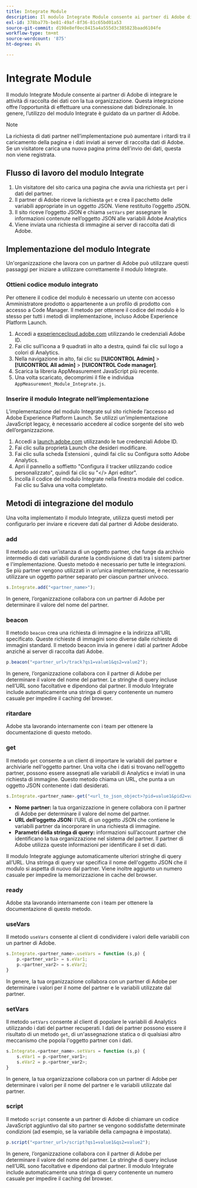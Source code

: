 ```yaml
---
title: Integrate Module
description: Il modulo Integrate Module consente ai partner di Adobe di integrare le attività di raccolta dei dati con la tua organizzazione.
exl-id: 378ba77b-be81-49af-8f36-81c65bd01a53
source-git-commit: d198e8ef0ec8415a4a555d3c385823baad6104fe
workflow-type: tm+mt
source-wordcount: '875'
ht-degree: 4%

---
```


# Integrate Module

Il modulo Integrate Module consente ai partner di Adobe di integrare le attività di raccolta dei dati con la tua organizzazione. Questa integrazione offre l’opportunità di effettuare una connessione dati bidirezionale. In genere, l’utilizzo del modulo Integrate è guidato da un partner di Adobe.

>[!NOTE]
>
>La richiesta di dati partner nell’implementazione può aumentare i ritardi tra il caricamento della pagina e i dati inviati ai server di raccolta dati di Adobe. Se un visitatore carica una nuova pagina prima dell’invio dei dati, questa non viene registrata.

## Flusso di lavoro del modulo Integrate

1. Un visitatore del sito carica una pagina che avvia una richiesta `get` per i dati del partner.
2. Il partner di Adobe riceve la richiesta `get` e crea il pacchetto delle variabili appropriate in un oggetto JSON. Viene restituito l’oggetto JSON.
3. Il sito riceve l’oggetto JSON e chiama `setVars` per assegnare le informazioni contenute nell’oggetto JSON alle variabili Adobe Analytics
4. Viene inviata una richiesta di immagine ai server di raccolta dati di Adobe.

## Implementazione del modulo Integrate

Un&#39;organizzazione che lavora con un partner di Adobe può utilizzare questi passaggi per iniziare a utilizzare correttamente il modulo Integrate.

### Ottieni codice modulo integrato

Per ottenere il codice del modulo è necessario un utente con accesso Amministratore prodotto o appartenente a un profilo di prodotto con accesso a Code Manager. Il metodo per ottenere il codice del modulo è lo stesso per tutti i metodi di implementazione, incluso Adobe Experience Platform Launch.

1. Accedi a [experiencecloud.adobe.com](https://experiencecloud.adobe.com) utilizzando le credenziali Adobe ID.
1. Fai clic sull’icona a 9 quadrati in alto a destra, quindi fai clic sul logo a colori di Analytics.
1. Nella navigazione in alto, fai clic su **[!UICONTROL Admin]** > **[!UICONTROL All admin]** > **[!UICONTROL Code manager]**.
1. Scarica la libreria AppMeasurement JavaScript più recente.
1. Una volta scaricato, decomprimi il file e individua `AppMeasurement_Module_Integrate.js`.

### Inserire il modulo Integrate nell’implementazione

L’implementazione del modulo Integrate sul sito richiede l’accesso ad Adobe Experience Platform Launch. Se utilizzi un’implementazione JavaScript legacy, è necessario accedere al codice sorgente del sito web dell’organizzazione.

1. Accedi a [launch.adobe.com](https://launch.adobe.com) utilizzando le tue credenziali Adobe ID.
2. Fai clic sulla proprietà Launch che desideri modificare.
3. Fai clic sulla scheda Estensioni , quindi fai clic su Configura sotto Adobe Analytics.
4. Apri il pannello a soffietto &quot;Configura il tracker utilizzando codice personalizzato&quot;, quindi fai clic su &quot;&lt;/> Apri editor&quot;.
5. Incolla il codice del modulo Integrate nella finestra modale del codice. Fai clic su Salva una volta completato.

## Metodi di integrazione del modulo

Una volta implementato il modulo Integrate, utilizza questi metodi per configurarlo per inviare e ricevere dati dal partner di Adobe desiderato.

### add

Il metodo `add` crea un&#39;istanza di un oggetto partner, che funge da archivio intermedio di dati variabili durante la condivisione di dati tra i sistemi partner e l&#39;implementazione. Questo metodo è necessario per tutte le integrazioni. Se più partner vengono utilizzati in un’unica implementazione, è necessario utilizzare un oggetto partner separato per ciascun partner univoco.

```JavaScript
s.Integrate.add("<partner_name>");
```

In genere, l’organizzazione collabora con un partner di Adobe per determinare il valore del nome del partner.

### beacon

Il metodo `beacon` crea una richiesta di immagine e la indirizza all’URL specificato. Queste richieste di immagini sono diverse dalle richieste di immagini standard. Il metodo beacon invia in genere i dati al partner Adobe anziché ai server di raccolta dati Adobe.

```JavaScript
p.beacon("<partner_url>/track?qs1=value1&qs2=value2");
```

In genere, l’organizzazione collabora con il partner di Adobe per determinare il valore del nome del partner. Le stringhe di query incluse nell’URL sono facoltative e dipendono dal partner. Il modulo Integrate include automaticamente una stringa di query contenente un numero casuale per impedire il caching del browser.

### ritardare

Adobe sta lavorando internamente con i team per ottenere la documentazione di questo metodo.

### get

Il metodo `get` consente a un client di importare le variabili del partner e archiviarle nell&#39;oggetto partner. Una volta che i dati si trovano nell’oggetto partner, possono essere assegnati alle variabili di Analytics e inviati in una richiesta di immagine. Questo metodo chiama un URL, che punta a un oggetto JSON contenente i dati desiderati.

```JavaScript
s.Integrate.<partner_name>.get("<url_to_json_object>?pid=value1&pid2=value2");
```

* **Nome partner:** la tua organizzazione in genere collabora con il partner di Adobe per determinare il valore del nome del partner.
* **URL dell’oggetto JSON:** l’URL di un oggetto JSON che contiene le variabili partner da incorporare in una richiesta di immagine.
* **Parametri della stringa di query:** informazioni sull’account partner che identificano la tua organizzazione nel sistema del partner. Il partner di Adobe utilizza queste informazioni per identificare il set di dati.

Il modulo Integrate aggiunge automaticamente ulteriori stringhe di query all’URL. Una stringa di query var specifica il nome dell&#39;oggetto JSON che il modulo si aspetta di nuovo dal partner. Viene inoltre aggiunto un numero casuale per impedire la memorizzazione in cache del browser.

### ready

Adobe sta lavorando internamente con i team per ottenere la documentazione di questo metodo.

### useVars

Il metodo `useVars` consente al client di condividere i valori delle variabili con un partner di Adobe.

```JavaScript
s.Integrate.<partner_name>.useVars = function (s,p) {
    p.<partner_var1> = s.eVar1;
    p.<partner_var2> = s.eVar2;
}
```

In genere, la tua organizzazione collabora con un partner di Adobe per determinare i valori per il nome del partner e le variabili utilizzate dal partner.

### setVars

Il metodo `setVars` consente al client di popolare le variabili di Analytics utilizzando i dati del partner recuperati. I dati dei partner possono essere il risultato di un metodo `get`, di un&#39;assegnazione statica o di qualsiasi altro meccanismo che popola l&#39;oggetto partner con i dati.

```JavaScript
s.Integrate.<partner_name>.setVars = function (s,p) {
    s.eVar1 = p.<partner_var1>;
    s.eVar2 = p.<partner_var2>;
}
```

In genere, la tua organizzazione collabora con un partner di Adobe per determinare i valori per il nome del partner e le variabili utilizzate dal partner.

### script

Il metodo `script` consente a un partner di Adobe di chiamare un codice JavaScript aggiuntivo dal sito partner se vengono soddisfatte determinate condizioni (ad esempio, se la variabile della campagna è impostata).

```JavaScript
p.script("<partner_url>/script?qs1=value1&qs2=value2");
```

In genere, l’organizzazione collabora con il partner di Adobe per determinare il valore del nome del partner. Le stringhe di query incluse nell’URL sono facoltative e dipendono dal partner. Il modulo Integrate include automaticamente una stringa di query contenente un numero casuale per impedire il caching del browser.
